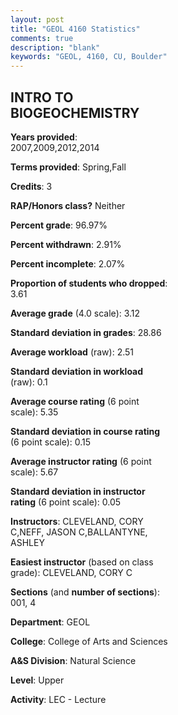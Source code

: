 ```yaml
---
layout: post
title: "GEOL 4160 Statistics"
comments: true
description: "blank"
keywords: "GEOL, 4160, CU, Boulder"
--- 
```

<head>
<script src="https://ajax.googleapis.com/ajax/libs/jquery/2.1.3/jquery.min.js"></script>
<script src="https://dl.dropboxusercontent.com/s/pc42nxpaw1ea4o9/highcharts.js?dl=0"></script>
<!-- <script src="../assets/js/highcharts.js"></script> -->
<style type="text/css">@font-face {
	font-family: "Bebas Neue";
	src: url(https://www.filehosting.org/file/details/544349/BebasNeue%20Regular.otf) format("opentype");
	}
	h1.Bebas { 
		font-family: "Bebas Neue", Verdana, Tahoma;
	}
</style>
</head>
<body>
	<div id="container" style="float: right; width: 45%; height: 88%; margin-left: 2.5%; margin-right: 2.5%;"></div>
	<script language="JavaScript">
		$(document).ready(function() {
		var chart = {type: 'column'};
		var title = {text: 'Grade Distribution'};
		var xAxis = {categories: ['A','B','C','D','F'],crosshair: true};
		var yAxis = {min: 0,title: {text: 'Percentage'}};
		var tooltip = {headerFormat: '<center><b><span style="font-size:20px">{point.key}</span></b></center>',
		               pointFormat: '<td style="padding:0"><b>{point.y:.1f}%</b></td>',
		               footerFormat: '</table>',shared: true,useHTML: true};
		var plotOptions = {column: {pointPadding: 0.0,borderWidth: 0}};  
		var credits = {enabled: false};var series= [{name: 'Percent',data: [36.36,46.75,15.58,1.3,0.0,]}];
		var json = {};
		json.chart = chart;
		json.title = title;
		json.tooltip = tooltip;
		json.xAxis = xAxis;
		json.yAxis = yAxis;  
		json.series = series;
		json.plotOptions = plotOptions;  
		json.credits = credits;
		$('#container').highcharts(json);
	});
	</script>
</body>
			   
## INTRO TO BIOGEOCHEMISTRY

**Years provided**: 2007,2009,2012,2014

**Terms provided**: Spring,Fall

**Credits**: 3

**RAP/Honors class?** Neither

**Percent grade**: 96.97%

**Percent withdrawn**: 2.91%

**Percent incomplete**: 2.07%

**Proportion of students who dropped**: 3.61

**Average grade** (4.0 scale): 3.12

**Standard deviation in grades**: 28.86

**Average workload** (raw): 2.51

**Standard deviation in workload** (raw): 0.1

**Average course rating** (6 point scale): 5.35

**Standard deviation in course rating** (6 point scale): 0.15

**Average instructor rating** (6 point scale): 5.67

**Standard deviation in instructor rating** (6 point scale): 0.05

**Instructors**: CLEVELAND, CORY C,NEFF, JASON C,BALLANTYNE, ASHLEY

**Easiest instructor** (based on class grade): CLEVELAND, CORY C

**Sections** (and **number of sections**): 001, 4

**Department**: GEOL

**College**: College of Arts and Sciences

**A&S Division**: Natural Science

**Level**: Upper

**Activity**: LEC - Lecture